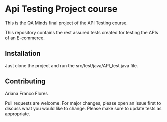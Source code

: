 # Api Testing Project course

This is the QA Minds final project of the API Testing course.

This repository contains the rest assured tests created for testing the APIs of an E-commerce.

## Installation

Just clone the project and run the src/test/java/API_test.java file.

## Contributing
Ariana Franco Flores

Pull requests are welcome. For major changes, please open an issue first to discuss what you would like to change.
Please make sure to update tests as appropriate.

